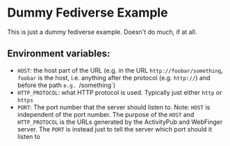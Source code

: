 # Dummy Fediverse Example

This is just a dummy fediverse example. Doesn't do much, if at all.

## Environment variables:

- `HOST`: the host part of the URL (e.g. in the URL `http://foobar/something`, `foobar` is the host, i.e. anything after the protocol (e.g. `http://`) and before the path `e.g. `/something`)
- `HTTP_PROTOCOL`: what HTTP protocol is used. Typically just either `http` or `https`
- `PORT`: The port number that the server should listen to. Note: `HOST` is independent of the port number. The purpose of the `HOST` and `HTTP_PROTOCOL` is the URLs generated by the ActivityPub and WebFinger server. The `PORT` is instead just to tell the server which port should it listen to